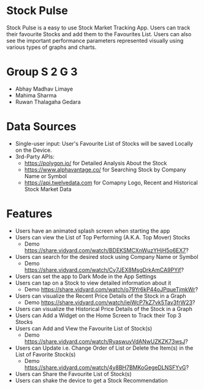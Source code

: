 # Stock Pulse
Stock Pulse is a easy to use Stock Market Tracking App. Users can track their favourite Stocks and add them to the Favourites List. Users can also see the important performance parameters represented visually using various types of graphs and charts.

# Group S 2 G 3
* Abhay Madhav Limaye
* Mahima Sharma
* Ruwan Thalagaha Gedara

# Data Sources
* Single-user input: User's Favourite List of Stocks will be saved Locally on the Device.
* 3rd-Party APIs: 
	- https://polygon.io/ for Detailed Analysis About the Stock
	- https://www.alphavantage.co/ for Searching Stock by Company Name or Symbol
	- https://api.twelvedata.com for Comapny Logo, Recent and Historical Stock Market Data

# Features
* Users have an animated splash screen when starting the app
* Users can view the List of Top Performing (A.K.A. Top Mover) Stocks
	- Demo https://share.vidyard.com/watch/BDEKSMCXnWuzYHjH5o6EX7?
* Users can search for the desired stock using Company Name or Symbol
	- Demo https://share.vidyard.com/watch/Cy7JEX8MsgDrkAmCA9PYjf?
* Users can set the app to Dark Mode in the App Settings
* Users can tap on a Stock to view detailed information about it
	- Demo https://share.vidyard.com/watch/o79Yr6kP44oJPqueTjmkWr?
* Users can visualize the Recent Price Details of the Stock in a Graph
	- Demo https://share.vidyard.com/watch/jeiWcP7kZ7vk5Tav3frW23?
* Users can visualize the Historical Price Details of the Stock in a Graph
* Users can Add a Widget on the Home Screen to Track their Top 3 Stocks
* Users can Add and View the Favourite List of Stock(s)
	- Demo https://share.vidyard.com/watch/RyaswuyVdANwUZKZK73wsJ?
* Users can Update i.e. Change Order of List or Delete the Item(s) in the List of Favorite Stock(s)
	- Demo https://share.vidyard.com/watch/4y8BH7BMKoGegeDLNSFYvG?
* Users can Share the Favourite List of Stock(s)
* Users can shake the device to get a Stock Recommendation

